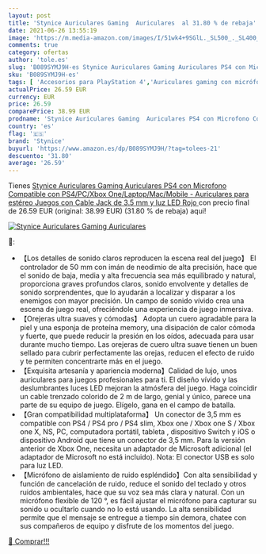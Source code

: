 ```yaml
---
layout: post
title: 'Stynice Auriculares Gaming  Auriculares  al 31.80 % de rebaja'
date: 2021-06-26 13:55:19
image: 'https://m.media-amazon.com/images/I/51wk4+9SGlL._SL500_._SL400_.jpg'
comments: true
category: ofertas
author: 'tole.es'
slug: 'B089SYMJ9H-es Stynice Auriculares Gaming Auriculares PS4 con Microfono...'
sku: 'B089SYMJ9H-es'
tags: [ 'Accesorios para PlayStation 4','Auriculares gaming con micrófono para PlayStation 4','Hardware y juegos para PlayStation 4','Hardware y juegos para Xbox One','Videojuegos','ps4','stynice', ]
actualPrice: 26.59 EUR
currency: EUR
price: 26.59
comparePrice: 38.99 EUR
prodname: 'Stynice Auriculares Gaming  Auriculares PS4 con Microfono Compatible con PS4/PC/Xbox One/Laptop/Mac/Mobile - Auriculares para estéreo Juegos con Cable Jack de 3.5 mm y luz LED  Rojo '
country: 'es'
flag: '🇪🇸'
brand: 'Stynice'
buyurl: 'https://www.amazon.es/dp/B089SYMJ9H/?tag=tolees-21'
descuento: '31.80'
average: '26.59'
---
```


Tienes [Stynice Auriculares Gaming  Auriculares PS4 con Microfono Compatible con PS4/PC/Xbox One/Laptop/Mac/Mobile - Auriculares para estéreo Juegos con Cable Jack de 3.5 mm y luz LED  Rojo ](https://www.amazon.es/dp/B089SYMJ9H/?tag=tolees-21) con precio final de  26.59 EUR (original: 38.99 EUR) (31.80 %  de rebaja) aqui!

[![Stynice Auriculares Gaming  Auriculares ](https://m.media-amazon.com/images/I/51wk4+9SGlL._SL500_._SL400_.jpg)](https://www.amazon.es/dp/B089SYMJ9H/?tag=tolees-21)

🔎:

- 【Los detalles de sonido claros reproducen la escena real del juego】 El controlador de 50 mm con imán de neodimio de alta precisión, hace que el sonido de baja, media y alta frecuencia sea más equilibrado y natural, proporciona graves profundos claros, sonido envolvente y detalles de sonido sorprendentes, que lo ayudarán a localizar y disparar a los enemigos con mayor precisión. Un campo de sonido vívido crea una escena de juego real, ofreciéndole una experiencia de juego inmersiva.
- 【Orejeras ultra suaves y cómodas】 Adopta un cuero agradable para la piel y una esponja de proteína memory, una disipación de calor cómoda y fuerte, que puede reducir la presión en los oídos, adecuada para usar durante mucho tiempo. Las orejeras de cuero ultra suave tienen un buen sellado para cubrir perfectamente las orejas, reducen el efecto de ruido y te permiten concentrarte más en el juego.
- 【Exquisita artesanía y apariencia moderna】Calidad de lujo, unos auriculares para juegos profesionales para ti. El diseño vívido y las deslumbrantes luces LED mejoran la atmósfera del juego. Haga coincidir un cable trenzado colorido de 2 m de largo, genial y único, parece una parte de su equipo de juego. Elígelo, gana en el campo de batalla.
- 【Gran compatibilidad multiplataforma】 Un conector de 3,5 mm es compatible con PS4 / PS4 pro / PS4 slim, Xbox one / Xbox one S / Xbox one X, NS, PC, computadora portátil, tableta , dispositivo Switch y iOS o dispositivo Android que tiene un conector de 3,5 mm. Para la versión anterior de Xbox One, necesita un adaptador de Microsoft adicional (el adaptador de Microsoft no está incluido). Nota: El conector USB es solo para luz LED.
- 【Micrófono de aislamiento de ruido espléndido】Con alta sensibilidad y función de cancelación de ruido, reduce el sonido del teclado y otros ruidos ambientales, hace que su voz sea más clara y natural. Con un micrófono flexible de 120 °, es fácil ajustar el micrófono para capturar su sonido u ocultarlo cuando no lo está usando. La alta sensibilidad permite que el mensaje se entregue a tiempo sin demora, chatee con sus compañeros de equipo y disfrute de los momentos del juego.

[🛒 Comprar!!!](https://www.amazon.es/dp/B089SYMJ9H/?tag=tolees-21)
